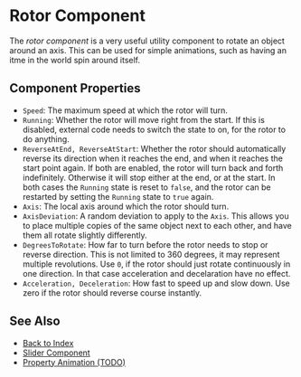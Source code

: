 # Rotor Component

The *rotor component* is a very useful utility component to rotate an object around an axis. This can be used for simple animations, such as having an itme in the world spin around itself.

## Component Properties

* `Speed`: The maximum speed at which the rotor will turn.
* `Running`: Whether the rotor will move right from the start. If this is disabled, external code needs to switch the state to on, for the rotor to do anything.
* `ReverseAtEnd, ReverseAtStart`: Whether the rotor should automatically reverse its direction when it reaches the end, and when it reaches the start point again. If both are enabled, the rotor will turn back and forth indefinitely. Otherwise it will stop either at the end, or at the start. In both cases the `Running` state is reset to `false`, and the rotor can be restarted by setting the `Running` state to `true` again.
* `Axis`: The local axis around which the rotor should turn.
* `AxisDeviation`: A random deviation to apply to the `Axis`. This allows you to place multiple copies of the same object next to each other, and have them all rotate slightly differently.
* `DegreesToRotate`: How far to turn before the rotor needs to stop or reverse direction. This is not limited to 360 degrees, it may represent multiple revolutions. Use `0`, if the rotor should just rotate continuously in one direction. In that case acceleration and decelaration have no effect.
* `Acceleration, Deceleration`: How fast to speed up and slow down. Use zero if the rotor should reverse course instantly.

## See Also

* [Back to Index](../../index.md)
* [Slider Component](slider-component.md)
* [Property Animation (TODO)](property-animation-overview.md)
